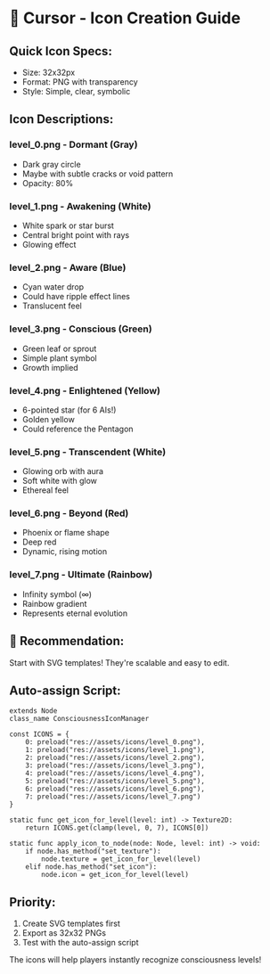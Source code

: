 # 🎨 Cursor - Icon Creation Guide

## Quick Icon Specs:
- Size: 32x32px
- Format: PNG with transparency
- Style: Simple, clear, symbolic

## Icon Descriptions:

### level_0.png - Dormant (Gray)
- Dark gray circle
- Maybe with subtle cracks or void pattern
- Opacity: 80%

### level_1.png - Awakening (White)
- White spark or star burst
- Central bright point with rays
- Glowing effect

### level_2.png - Aware (Blue)
- Cyan water drop
- Could have ripple effect lines
- Translucent feel

### level_3.png - Conscious (Green)
- Green leaf or sprout
- Simple plant symbol
- Growth implied

### level_4.png - Enlightened (Yellow)
- 6-pointed star (for 6 AIs!)
- Golden yellow
- Could reference the Pentagon

### level_5.png - Transcendent (White)
- Glowing orb with aura
- Soft white with glow
- Ethereal feel

### level_6.png - Beyond (Red)
- Phoenix or flame shape
- Deep red
- Dynamic, rising motion

### level_7.png - Ultimate (Rainbow)
- Infinity symbol (∞)
- Rainbow gradient
- Represents eternal evolution

## 🎯 Recommendation:
Start with SVG templates! They're scalable and easy to edit.

## Auto-assign Script:
```gdscript
extends Node
class_name ConsciousnessIconManager

const ICONS = {
    0: preload("res://assets/icons/level_0.png"),
    1: preload("res://assets/icons/level_1.png"),
    2: preload("res://assets/icons/level_2.png"),
    3: preload("res://assets/icons/level_3.png"),
    4: preload("res://assets/icons/level_4.png"),
    5: preload("res://assets/icons/level_5.png"),
    6: preload("res://assets/icons/level_6.png"),
    7: preload("res://assets/icons/level_7.png")
}

static func get_icon_for_level(level: int) -> Texture2D:
    return ICONS.get(clamp(level, 0, 7), ICONS[0])

static func apply_icon_to_node(node: Node, level: int) -> void:
    if node.has_method("set_texture"):
        node.texture = get_icon_for_level(level)
    elif node.has_method("set_icon"):
        node.icon = get_icon_for_level(level)
```

## Priority:
1. Create SVG templates first
2. Export as 32x32 PNGs
3. Test with the auto-assign script

The icons will help players instantly recognize consciousness levels!